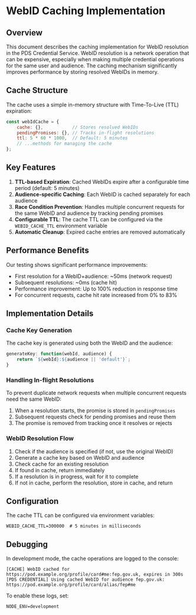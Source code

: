# WebID Caching Implementation

## Overview

This document describes the caching implementation for WebID resolution in the PDS Credential Service. WebID resolution is a network operation that can be expensive, especially when making multiple credential operations for the same user and audience. The caching mechanism significantly improves performance by storing resolved WebIDs in memory.

## Cache Structure

The cache uses a simple in-memory structure with Time-To-Live (TTL) expiration:

```javascript
const webIdCache = {
    cache: {},           // Stores resolved WebIDs
    pendingPromises: {}, // Tracks in-flight resolutions
    ttl: 5 * 60 * 1000,  // Default: 5 minutes
    // ...methods for managing the cache
};
```

## Key Features

1. **TTL-based Expiration**: Cached WebIDs expire after a configurable time period (default: 5 minutes)
2. **Audience-specific Caching**: Each WebID is cached separately for each audience
3. **Race Condition Prevention**: Handles multiple concurrent requests for the same WebID and audience by tracking pending promises
4. **Configurable TTL**: The cache TTL can be configured via the `WEBID_CACHE_TTL` environment variable
5. **Automatic Cleanup**: Expired cache entries are removed automatically

## Performance Benefits

Our testing shows significant performance improvements:

- First resolution for a WebID+audience: ~50ms (network request)
- Subsequent resolutions: ~0ms (cache hit)
- Performance improvement: Up to 100% reduction in response time
- For concurrent requests, cache hit rate increased from 0% to 83%

## Implementation Details

### Cache Key Generation

The cache key is generated using both the WebID and the audience:

```javascript
generateKey: function(webId, audience) {
    return `${webId}:${audience || 'default'}`;
}
```

### Handling In-flight Resolutions

To prevent duplicate network requests when multiple concurrent requests need the same WebID:

1. When a resolution starts, the promise is stored in `pendingPromises`
2. Subsequent requests check for pending promises and reuse them
3. The promise is removed from tracking once it resolves or rejects

### WebID Resolution Flow

1. Check if the audience is specified (if not, use the original WebID)
2. Generate a cache key based on WebID and audience
3. Check cache for an existing resolution
4. If found in cache, return immediately
5. If a resolution is in progress, wait for it to complete
6. If not in cache, perform the resolution, store in cache, and return

## Configuration

The cache TTL can be configured via environment variables:

```
WEBID_CACHE_TTL=300000  # 5 minutes in milliseconds
```

## Debugging

In development mode, the cache operations are logged to the console:

```
[CACHE] WebID cached for https://pod.example.org/profile/card#me:fep.gov.uk, expires in 300s
[PDS CREDENTIAL] Using cached WebID for audience fep.gov.uk: https://pod.example.org/profile/card/alias/fep#me
```

To enable these logs, set:

```
NODE_ENV=development
```
